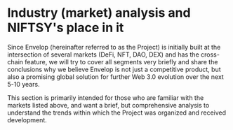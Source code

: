 # Industry (market) analysis and NIFTSY's place in it

Since Envelop (hereinafter referred to as the Project) is initially built at the intersection of several markets (DeFi, NFT, DAO, DEX) and has the cross-chain feature, we will try to cover all segments very briefly and share the conclusions why we believe Envelop is not just a competitive product, but also a promising global solution for further Web 3.0 evolution over the next 5-10 years.

This section is primarily intended for those who are familiar with the markets listed above, and want a brief, but comprehensive analysis to understand the trends within which the Project was organized and received development.&#x20;
